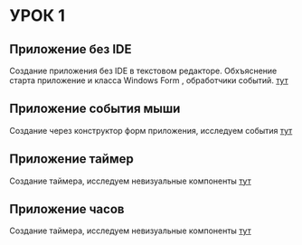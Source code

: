 # УРОК 1
## Приложение без IDE
Создание приложения без IDE в текстовом редакторе. Обхъяснение старта приложение
и класса Windows Form , обработчики событий.
[тут](windowsform-simple-app/)

## Приложение события мыши
Создание через конструктор форм приложения, исследуем события
[тут](lesson1_task1/)

## Приложение таймер
Создание таймера, исследуем невизуальные компоненты
[тут](lesson1_task2/)

## Приложение часов
Создание таймера, исследуем невизуальные компоненты
[тут](lesson1_task3_clock/)
